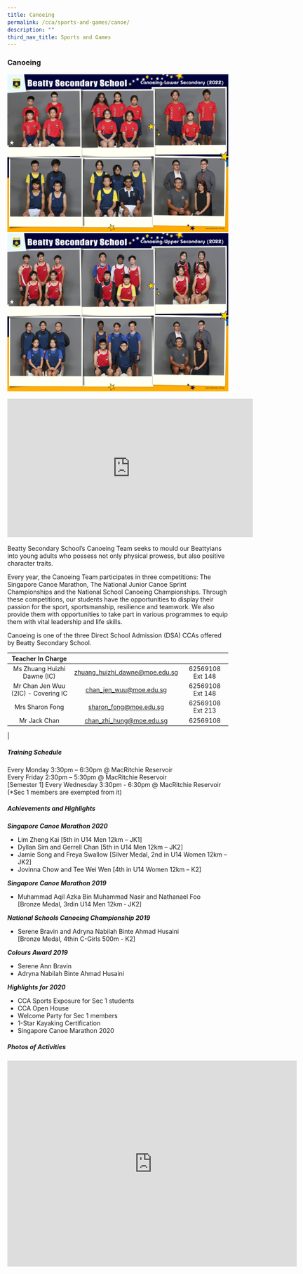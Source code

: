 ```yaml
---
title: Canoeing
permalink: /cca/sports-and-games/canoe/
description: ""
third_nav_title: Sports and Games
---
```

### **Canoeing**
![Canoeing Lower Sec](/images/CCA%202022/canoeing-lower-secondary.png)
<br>
![Canoeing Upper Sec](/images/CCA%202022/canoeing-upper-secondary.png)

<iframe allowfullscreen="" allow="accelerometer; autoplay; clipboard-write; encrypted-media; gyroscope; picture-in-picture" frameborder="0" title="Beatty Secondary School - Canoeing" src="https://www.youtube.com/embed/qYSblRQlhfk" height="315" width="560"></iframe>

Beatty Secondary School’s Canoeing Team seeks to mould our Beattyians into young adults who possess not only physical prowess, but also positive character traits.  
  
Every year, the Canoeing Team participates in three competitions: The Singapore Canoe Marathon, The National Junior Canoe Sprint Championships and the National School Canoeing Championships. Through these competitions, our students have the opportunities to display their passion for the sport, sportsmanship, resilience and teamwork. We also provide them with opportunities to take part in various programmes to equip them with vital leadership and life skills.  
  
Canoeing is one of the three Direct School Admission (DSA) CCAs offered by Beatty Secondary School.

| Teacher In Charge |  |  |
|:---:|:---:|:---:|
| Ms Zhuang Huizhi Dawne (IC) | [zhuang_huizhi_dawne@moe.edu.sg](mailto:zhuang_huizhi_dawne@moe.edu.sg) | 62569108 Ext 148 |
| Mr Chan Jen Wuu (2IC) - Covering IC | [chan_jen_wuu@moe.edu.sg](mailto:chan_jen_wuu@moe.edu.sg) | 62569108 Ext 148 |
| Mrs Sharon Fong | [sharon_fong@moe.edu.sg](mailto:sharon_fong@moe.edu.sg) | 62569108 Ext 213 |
| Mr Jack Chan | [chan_zhi_hung@moe.edu.sg](mailto:chan_zhi_hung@moe.edu.sg) | 62569108 |
|

##### **Training Schedule**
Every Monday 3:30pm – 6:30pm @ MacRitchie Reservoir<br>
Every Friday 2:30pm – 5:30pm @ MacRitchie Reservoir<br>
[Semester 1] Every Wednesday 3:30pm - 6:30pm @ MacRitchie Reservoir (*Sec 1 members are exempted from it)

##### **Achievements and Highlights**
_**Singapore Canoe Marathon 2020**_
*   Lim Zheng Kai \[5th in U14 Men 12km – JK1\]
*   Dyllan Sim and Gerrell Chan \[5th in U14 Men 12km – JK2\]
*   Jamie Song and Freya Swallow \[Silver Medal, 2nd in U14 Women 12km – JK2\]
*   Jovinna Chow and Tee Wei Wen \[4th in U14 Women 12km – K2\]

**_Singapore Canoe Marathon 2019_**
*   Muhammad Aqil Azka Bin Muhammad Nasir and Nathanael Foo  
    \[Bronze Medal, 3rdin U14 Men 12km ‐ JK2\]
		
**_National Schools Canoeing Championship 2019_**
*   Serene Bravin and Adryna Nabilah Binte Ahmad Husaini  
    \[Bronze Medal, 4thin C-Girls 500m - K2\]
		
**_Colours Award 2019_**
*   Serene Ann Bravin
*   Adryna Nabilah Binte Ahmad Husaini

**_Highlights for 2020_**
*   CCA Sports Exposure for Sec 1 students
*   CCA Open House
*   Welcome Party for Sec 1 members
*   1-Star Kayaking Certification
*   Singapore Canoe Marathon 2020

##### **Photos of Activities**

<iframe allowfullscreen="true" height="469" width="660" frameborder="0" src="https://docs.google.com/presentation/d/e/2PACX-1vRCpvJ64txY31H9-aFGyMXKIHGGv-t-wX1gqnICYSJCDI8TdxOATj1DySCKmjRMwA2impRxrR9YRHWe/embed?start=false&amp;loop=false&amp;delayms=3000"></iframe>